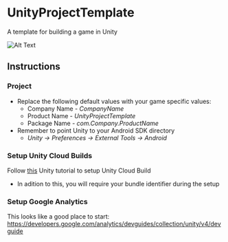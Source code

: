 # UnityProjectTemplate
A template for building a game in Unity

![Alt Text](http://yasthil.com/assets/ext/FolderStructure.png)

## Instructions ##
### Project ###
* Replace the following default values with your game specific values:
    * Company Name - *CompanyName*
    * Product Name - *UnityProjectTemplate*
    * Package Name - *com.Company.ProductName*
* Remember to point Unity to your Android SDK directory
    * *Unity -> Preferences -> External Tools -> Android*

### Setup Unity Cloud Builds ###
Follow [this](https://unity3d.com/learn/tutorials/topics/cloud-build/your-first-cloud-build-project) Unity tutorial to setup Unity Cloud Build
- In adition to this, you will require your bundle identifier during the setup

### Setup Google Analytics ###
This looks like a good place to start:
https://developers.google.com/analytics/devguides/collection/unity/v4/devguide